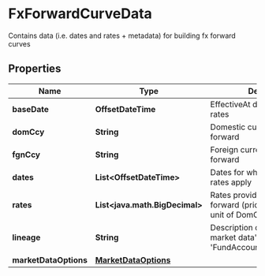

# FxForwardCurveData

Contains data (i.e. dates and rates + metadata) for building fx forward curves

## Properties

| Name | Type | Description | Notes |
|------------ | ------------- | ------------- | -------------|
|**baseDate** | **OffsetDateTime** | EffectiveAt date of the quoted rates |  |
|**domCcy** | **String** | Domestic currency of the fx forward |  |
|**fgnCcy** | **String** | Foreign currency of the fx forward |  |
|**dates** | **List&lt;OffsetDateTime&gt;** | Dates for which the forward rates apply |  |
|**rates** | **List&lt;java.math.BigDecimal&gt;** | Rates provided for the fx forward (price in FgnCcy per unit of DomCcy) |  |
|**lineage** | **String** | Description of the complex market data&#39;s lineage e.g. &#39;FundAccountant_GreenQuality&#39;. |  [optional] |
|**marketDataOptions** | [**MarketDataOptions**](MarketDataOptions.md) |  |  [optional] |



